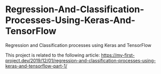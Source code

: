 # Regression-And-Classification-Processes-Using-Keras-And-TensorFlow
Regression and Classification processes using Keras and TensorFlow

This project is related to the following article: 
https://my-first-project.dev/2019/12/01/regression-and-classification-processes-using-keras-and-tensorflow-part-1/